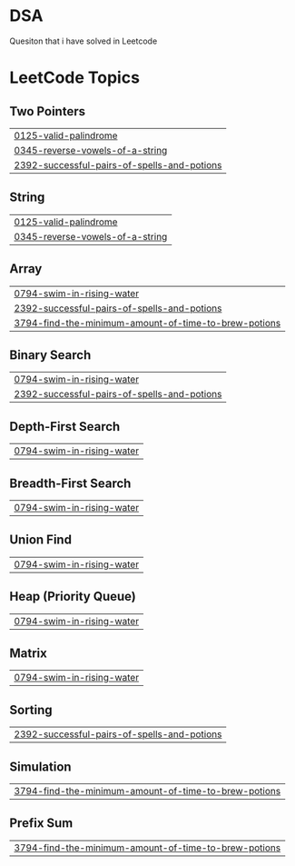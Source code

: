 # DSA
Quesiton that i have solved in Leetcode

<!---LeetCode Topics Start-->
# LeetCode Topics
## Two Pointers
|  |
| ------- |
| [0125-valid-palindrome](https://github.com/An1k4et/DSA/tree/master/0125-valid-palindrome) |
| [0345-reverse-vowels-of-a-string](https://github.com/An1k4et/DSA/tree/master/0345-reverse-vowels-of-a-string) |
| [2392-successful-pairs-of-spells-and-potions](https://github.com/An1k4et/DSA/tree/master/2392-successful-pairs-of-spells-and-potions) |
## String
|  |
| ------- |
| [0125-valid-palindrome](https://github.com/An1k4et/DSA/tree/master/0125-valid-palindrome) |
| [0345-reverse-vowels-of-a-string](https://github.com/An1k4et/DSA/tree/master/0345-reverse-vowels-of-a-string) |
## Array
|  |
| ------- |
| [0794-swim-in-rising-water](https://github.com/An1k4et/DSA/tree/master/0794-swim-in-rising-water) |
| [2392-successful-pairs-of-spells-and-potions](https://github.com/An1k4et/DSA/tree/master/2392-successful-pairs-of-spells-and-potions) |
| [3794-find-the-minimum-amount-of-time-to-brew-potions](https://github.com/An1k4et/DSA/tree/master/3794-find-the-minimum-amount-of-time-to-brew-potions) |
## Binary Search
|  |
| ------- |
| [0794-swim-in-rising-water](https://github.com/An1k4et/DSA/tree/master/0794-swim-in-rising-water) |
| [2392-successful-pairs-of-spells-and-potions](https://github.com/An1k4et/DSA/tree/master/2392-successful-pairs-of-spells-and-potions) |
## Depth-First Search
|  |
| ------- |
| [0794-swim-in-rising-water](https://github.com/An1k4et/DSA/tree/master/0794-swim-in-rising-water) |
## Breadth-First Search
|  |
| ------- |
| [0794-swim-in-rising-water](https://github.com/An1k4et/DSA/tree/master/0794-swim-in-rising-water) |
## Union Find
|  |
| ------- |
| [0794-swim-in-rising-water](https://github.com/An1k4et/DSA/tree/master/0794-swim-in-rising-water) |
## Heap (Priority Queue)
|  |
| ------- |
| [0794-swim-in-rising-water](https://github.com/An1k4et/DSA/tree/master/0794-swim-in-rising-water) |
## Matrix
|  |
| ------- |
| [0794-swim-in-rising-water](https://github.com/An1k4et/DSA/tree/master/0794-swim-in-rising-water) |
## Sorting
|  |
| ------- |
| [2392-successful-pairs-of-spells-and-potions](https://github.com/An1k4et/DSA/tree/master/2392-successful-pairs-of-spells-and-potions) |
## Simulation
|  |
| ------- |
| [3794-find-the-minimum-amount-of-time-to-brew-potions](https://github.com/An1k4et/DSA/tree/master/3794-find-the-minimum-amount-of-time-to-brew-potions) |
## Prefix Sum
|  |
| ------- |
| [3794-find-the-minimum-amount-of-time-to-brew-potions](https://github.com/An1k4et/DSA/tree/master/3794-find-the-minimum-amount-of-time-to-brew-potions) |
<!---LeetCode Topics End-->